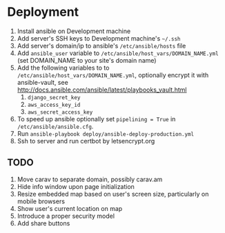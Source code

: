 Deployment
==========

1. Install ansible on Development machine
2. Add server's SSH keys to Development machine's `~/.ssh`
3. Add server's domain/ip to ansible's `/etc/ansible/hosts` file
4. Add `ansible_user` variable to
`/etc/ansible/host_vars/DOMAIN_NAME.yml` (set DOMAIN_NAME to your
site's domain name)
5. Add the following variables to to
`/etc/ansible/host_vars/DOMAIN_NAME.yml`,  optionally encrypt it with
ansible-vault, see
http://docs.ansible.com/ansible/latest/playbooks_vault.html
    1. `django_secret_key`
    2. `aws_access_key_id`
    3. `aws_secret_access_key`
6. To speed up ansible optionally set `pipelining = True` in
`/etc/ansible/ansible.cfg`.
7. Run `ansible-playbook deploy/ansible-deploy-production.yml`
8. Ssh to server and run certbot by letsencrypt.org

TODO
----

1. Move carav to separate domain, possibly carav.am
2. Hide info window upon page initialization
3. Resize embedded map based on user's screen size, particularly on mobile browsers
4. Show user's current location on map
5. Introduce a proper security model
6. Add share buttons
